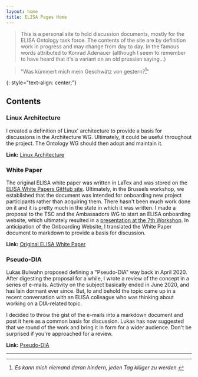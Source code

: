 ```yaml
---
layout: home
title: ELISA Pages Home
---
```


> This is a personal site to hold discussion documents, mostly for the ELISA Ontology task force.
> The contents of the site are by definition work in progress and may change from day to day.
> In the famous words attributed to Konrad Adenauer (although I seem to remember to have heard 
> that it's a variant on an old prussian saying...)

> "Was kümmert mich mein Geschwätz von gestern?[^1]"

{: style="text-align: center;"}

[^1]: *Es kann mich niemand daran hindern, jeden Tag klüger zu werden.*

## Contents

### Linux Architecture

I created a definition of Linux' architecture to provide a basis for discussions in the Architecture WG.
Ultimately, it could be useful throughout the project.
The Ontology WG should then adopt and maintain it.

**Link:** [Linux Architecture](LinuxArchitecture.html)

### White Paper

The original ELISA white paper was written in LaTex and was stored on the [ELISA White Papers GitHub site](https://github.com/elisa-tech/ELISA-White-Papers).
Ultimately, in the Brussels workshop, we established that the document was intended for onboarding 
new project participants rather than acquiring them.
There hasn't been much work done on it and it is pretty much in the state in which it was written.
I made a proposal to the TSC and the Ambassadors WG to start an ELISA onboarding website,
which ultimately resulted in a [presentation at the 7th Workshop](https://drive.google.com/drive/folders/1vboV7gR2yHJELlaXoIPf6HMaBrke94WQ).
In anticipation of the Onboarding Website, I translated the White Paper document to markdown to provide a basis for discussion.  

**Link:** [Original ELISA White Paper](WhitePaper.html)

### Pseudo-DIA

Lukas Bulwahn proposed defining a "Pseudo-DIA" way back in April 2020.
After digesting the proposal for a while, I wrote a review of the concept in a series of e-mails.
Activity on the subject basically ended in June 2020, and has lain dormant ever since.
But, lo and behold the topic came up in a recent conversation with an ELISA colleague
who was thinking about working on a DIA-related topic.

I decided to throw the gist of the e-mails into a markdown document and post it here as a common basis for discussion.
Lukas has now suggested that we round of the work and bring it in form for a wider audience.
Don't be surprised if you're approached for a review.  

**Link:** [Pseudo-DIA](PseudoDIA.html)

--------------
